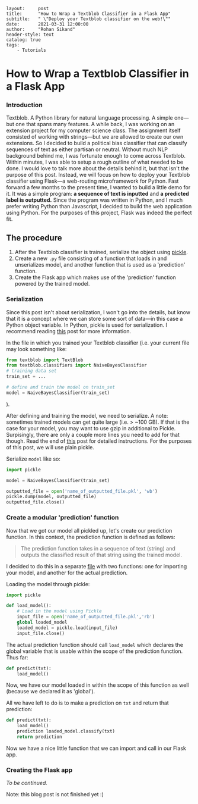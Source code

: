 ```
layout:     post
title:      "How to Wrap a Textblob Classifier in a Flask App"
subtitle:   " \"Deploy your Textblob classifier on the web!\""
date:       2021-03-31 12:00:00
author:     "Rohan Sikand"
header-style: text 
catalog: true
tags:
    - Tutorials
```

# How to Wrap a Textblob Classifier in a Flask App

### Introduction

Textblob. A Python library for natural language processing. A simple one—but one that spans many features. A while back, I was working on an extension project for my computer science class. The assignment itself consisted of working with strings—but we are allowed to create our own extensions. So I decided to build a political bias classifier that can classify sequences of text as either partisan or neutral. Without much NLP background behind me, I was fortunate enough to come across Textblob. Within minutes, I was able to setup a rough outline of what needed to be done. I would love to talk more about the details behind it, but that isn't the purpose of this post. Instead, we will focus on how to deploy your Textblob classifier using Flask—a web-routing microframework for Python. Fast forward a few months to the present time, I wanted to build a little demo for it. It was a simple program: **a sequence of text is inputted** and **a predicted label is outputted.** Since the program was written in Python, and I much prefer writing Python than Javascript, I decided to build the web application using Python. For the purposes of this project, Flask was indeed the perfect fit. 

## The procedure

1. After the Textblob classifier is trained, serialize the object using [pickle](https://docs.python.org/3/library/pickle.html). 
2. Create a new `.py` file consisting of a function that loads in and unserializes model, and another function that is used as a 'prediction' function. 
3. Create the Flask app which makes use of the 'prediction' function powered by the trained model. 

### Serialization

Since this post isn't about serialization, I won't go into the details, but know that it is a concept where we can store some sort of data—in this case a Python object variable. In Python, pickle is used for serialization. I recommend reading [this](https://www.datacamp.com/community/tutorials/pickle-python-tutorial) post for more information. 

In the file in which you trained your Textblob classifier (i.e. your current file may look something like: 

```python
from textblob import TextBlob
from textblob.classifiers import NaiveBayesClassifier
# training data set 
train_set = ...

# define and train the model on train_set
model = NaiveBayesClassifier(train_set) 
```

). 

After defining and training the model, we need to serialize. A note: sometimes trained models can get quite large (i.e. > ~100 GB). If that is the case for your model, you may want to use gzip in additional to Pickle. Surpisingly, there are only a couple more lines you need to add for that though. Read the end of [this](https://www.datacamp.com/community/tutorials/pickle-python-tutorial) post for detailed instructions. For the purposes of this post, we will use plain pickle. 

Serialize `model` like so: 

```python
import pickle 

model = NaiveBayesClassifier(train_set) 

outputted_file = open('name_of_outputted_file.pkl', 'wb')
pickle.dump(model, outputted_file)
outputted_file.close()
```

### Create a modular 'prediction' function

Now that we got our model all pickled up, let's create our prediction function. In this context, the prediction function is defined as follows: 

> The prediction function takes in a sequence of text (string) and outputs the classified result of that string using the trained model.

I decided to do this in a separate [file](https://github.com/rosikand/political-bias-classifier/blob/main/pred.py) with two functions: one for importing your model, and another for the actual prediction. 

Loading the model through pickle:

```python
import pickle

def load_model():
	# Load in the model using Pickle 
	input_file = open('name_of_outputted_file.pkl','rb')
	global loaded_model
	loaded_model = pickle.load(input_file)
	input_file.close()
```

The actual prediction function should call `load_model` which declares the global variable that is usable within the scope of the prediction function. Thus far: 

```python
def predict(txt):
	load_model()
```

Now, we have our model loaded in within the scope of this function as well (because we declared it as 'global'). 

All we have left to do is to make a prediction on `txt` and return that prediction: 

```python
def predict(txt):
	load_model()
	prediction loaded_model.classify(txt)
	return prediction 
```

Now we have a nice little function that we can import and call in our Flask app. 

### Creating the Flask app

*To be continued.* 

Note: this blog post is not finished yet :)